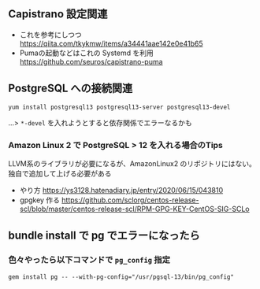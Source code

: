 

## Capistrano 設定関連
- これを参考にしつつ
  https://qiita.com/tkykmw/items/a34441aae142e0e41b65
- Pumaの起動などはこれの Systemd を利用
  https://github.com/seuros/capistrano-puma


## PostgreSQL への接続関連
```
yum install postgresql13 postgresql13-server postgresql13-devel
```
...> `*-devel` を入れようとすると依存関係でエラーなるかも

### Amazon Linux 2 で PostgreSQL > 12 を入れる場合のTips
LLVM系のライブラリが必要になるが、AmazonLinux2 のリポジトリにはない。
独自で追加して上げる必要がある

- やり方
  https://ys3128.hatenadiary.jp/entry/2020/06/15/043810
- gpgkey 作る
  https://github.com/sclorg/centos-release-scl/blob/master/centos-release-scl/RPM-GPG-KEY-CentOS-SIG-SCLo


## bundle install で pg でエラーになったら

### 色々やったら以下コマンドで `pg_config` 指定
```
gem install pg -- --with-pg-config="/usr/pgsql-13/bin/pg_config"
```

